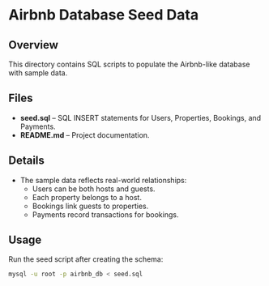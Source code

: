 # Airbnb Database Seed Data

## Overview
This directory contains SQL scripts to populate the Airbnb-like database with sample data.

## Files
- **seed.sql** – SQL INSERT statements for Users, Properties, Bookings, and Payments.
- **README.md** – Project documentation.

## Details
- The sample data reflects real-world relationships:
  - Users can be both hosts and guests.
  - Each property belongs to a host.
  - Bookings link guests to properties.
  - Payments record transactions for bookings.

## Usage
Run the seed script after creating the schema:
```bash
mysql -u root -p airbnb_db < seed.sql
